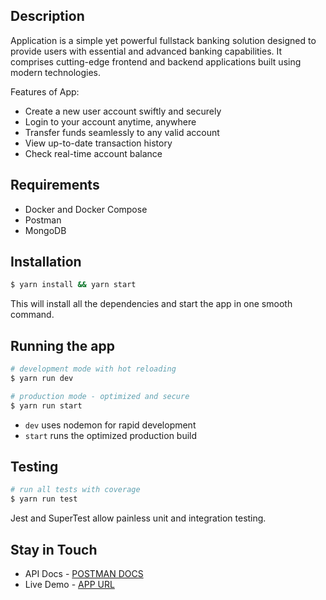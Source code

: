 ## Description

Application is a simple yet powerful fullstack banking solution designed to provide users with essential and advanced banking capabilities. It comprises cutting-edge frontend and backend applications built using modern technologies.

Features of App:

- Create a new user account swiftly and securely
- Login to your account anytime, anywhere
- Transfer funds seamlessly to any valid account
- View up-to-date transaction history
- Check real-time account balance

## Requirements

- Docker and Docker Compose
- Postman
- MongoDB

## Installation

```bash
$ yarn install && yarn start
```

This will install all the dependencies and start the app in one smooth command.

## Running the app

```bash
# development mode with hot reloading
$ yarn run dev

# production mode - optimized and secure
$ yarn run start
```

- `dev` uses nodemon for rapid development
- `start` runs the optimized production build

## Testing

```bash
# run all tests with coverage
$ yarn run test
```

Jest and SuperTest allow painless unit and integration testing.

## Stay in Touch

- API Docs - [POSTMAN DOCS](https://documenter.getpostman.com/view/123/api-name/abcde)
- Live Demo - [APP URL](https://app.com)
